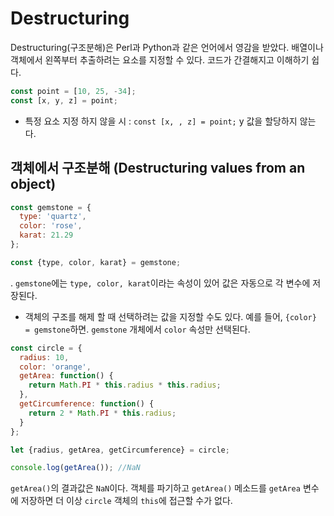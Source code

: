 # Destructuring
Destructuring(구조분해)은 Perl과 Python과 같은 언어에서 영감을 받았다. 배열이나 객체에서 왼쪽부터 추출하려는 요소를 지정할 수 있다. 코드가 간결해지고 이해하기 쉽다.

```javascript
const point = [10, 25, -34];
const [x, y, z] = point;
```

* 특정 요소 지정 하지 않을 시 : `const [x, , z] = point;` y 값을 할당하지 않는다.

## 객체에서 구조분해 (Destructuring values from an object)
```javascript
const gemstone = {
  type: 'quartz',
  color: 'rose',
  karat: 21.29
};

const {type, color, karat} = gemstone;
```
. `gemstone`에는 `type, color, karat`이라는 속성이 있어 값은 자동으로 각 변수에 저장된다. 

* 객체의 구조를 해제 할 때 선택하려는 값을 지정할 수도 있다. 예를 들어, `{color} = gemstone`하면. `gemstone` 개체에서 `color` 속성만 선택된다.

```javascript
const circle = {
  radius: 10,
  color: 'orange',
  getArea: function() {
    return Math.PI * this.radius * this.radius;
  },
  getCircumference: function() {
    return 2 * Math.PI * this.radius;
  }
};

let {radius, getArea, getCircumference} = circle;

console.log(getArea()); //NaN
```

`getArea()`의 결과값은 `NaN`이다. 객체를 파기하고 `getArea()` 메소드를 `getArea` 변수에 저장하면 더 이상 `circle` 객체의 `this`에 접근할 수가 없다.

